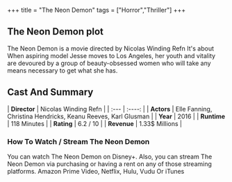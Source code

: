+++
title = "The Neon Demon"
tags = ["Horror","Thriller"]
+++
## The Neon Demon plot
The Neon Demon is a movie directed by Nicolas Winding Refn It's about When aspiring model Jesse moves to Los Angeles, her youth and vitality are devoured by a group of beauty-obsessed women who will take any means necessary to get what she has.
## Cast And Summary
| **Director**      | Nicolas Winding Refn |
    | :---        |    :----:   |
    |  **Actors** | Elle Fanning, Christina Hendricks, Keanu Reeves, Karl Glusman |
    | **Year**   | 2016    |
    |  **Runtime** | 118 Minutes |
    |  **Rating** | 6.2 / 10 | 
    |  **Revenue** | 1.33$ Millions |
### How To Watch / Stream The Neon Demon
You can watch The Neon Demon on Disney+.
Also, you can stream The Neon Demon via purchasing or having a rent on any of those streaming platforms.
Amazon Prime Video, Netflix, Hulu, Vudu Or iTunes